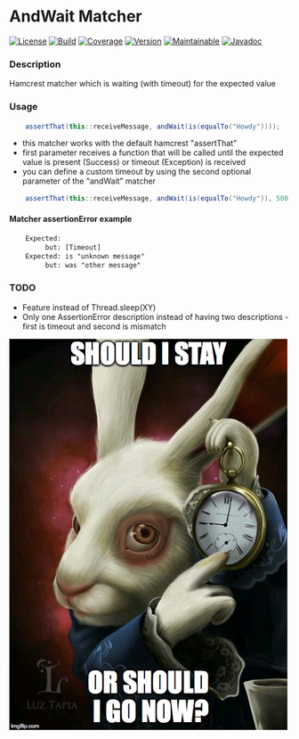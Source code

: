# AndWait Matcher

[![License][License-Image]][License-Url]
[![Build][Build-Status-Image]][Build-Status-Url] 
[![Coverage][Coverage-image]][Coverage-Url] 
[![Version][Version-image]][Version-Url] 
[![Maintainable][Maintainable-image]][Maintainable-Url] 
[![Javadoc][javadoc-image]][javadoc-Url]

### Description
Hamcrest matcher which is waiting (with timeout) for the expected value 

### Usage
```java
    assertThat(this::receiveMessage, andWait(is(equalTo("Howdy"))));
```
* this matcher works with the default hamcrest "assertThat"
* first parameter receives a function that will be called until the expected value is present (Success) or timeout (Exception) is received
* you can define a custom timeout by using the second optional parameter of the "andWait" matcher 
```java
    assertThat(this::receiveMessage, andWait(is(equalTo("Howdy")), 500));
```

#### Matcher assertionError example
```text
    Expected:
         but: [Timeout]
    Expected: is "unknown message"
         but: was "other message"
```

### TODO
* Feature instead of Thread.sleep(XY)
* Only one AssertionError description instead of having two descriptions - first is timeout and second is mismatch

![andwait](andwait.jpg "andwait")

[License-Url]: https://www.apache.org/licenses/LICENSE-2.0
[License-Image]: https://img.shields.io/badge/License-Apache2-blue.svg
[github-release]: https://github.com/YunaBraska/and-wait-matcher
[Build-Status-Url]: https://travis-ci.org/YunaBraska/and-wait-matcher
[Build-Status-Image]: https://travis-ci.org/YunaBraska/and-wait-matcher.svg?branch=master
[Coverage-Url]: https://codecov.io/gh/YunaBraska/and-wait-matcher?branch=master
[Coverage-image]: https://codecov.io/gh/YunaBraska/and-wait-matcher/branch/master/graphs/badge.svg
[Version-url]: https://github.com/YunaBraska/and-wait-matcher
[Version-image]: https://badge.fury.io/gh/YunaBraska%2Fand-wait-matcher.svg
[Maintainable-Url]: https://codeclimate.com/github/YunaBraska/and-wait-matcher
[Maintainable-image]: https://codeclimate.com/github/YunaBraska/and-wait-matcher.svg
[Javadoc-url]: https://github.com/YunaBraska/and-wait-matcher
[Javadoc-image]: http://javadoc.io/badge/github/YunaBraska/and-wait-matcher.svg
